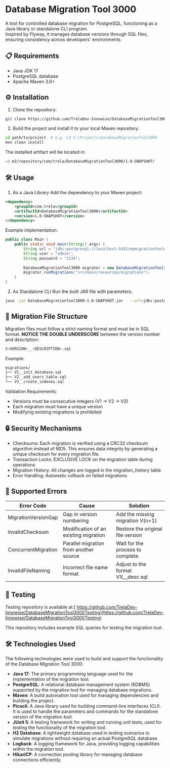 
# Database Migration Tool 3000

A tool for controlled database migration for PostgreSQL, functioning as a Java library or standalone CLI program.  
Inspired by Flyway, it manages database versions through SQL files, ensuring consistency across developers' environments.

## 📋 Requirements
- Java JDK 17
- PostgreSQL database 
- Apache Maven 3.6+

## ⚙️ Installation
1. Clone the repository:
```bash
git clone https://github.com/TrelaDev-Innowise/DatabaseMigrationTool3000.git
```

2. Build the project and install it to your local Maven repository:
```bash
cd path/to/project  # e.g. cd C:\Projects\DatabaseMigrationTool3000
mvn clean install
```

The installed artifact will be located in:
```bash
~/.m2/repository/com/trela/DatabaseMigrationTool3000/1.0-SNAPSHOT/
```

## 🛠️ Usage
1. As a Java Library
Add the dependency to your Maven project:

```xml
<dependency>
    <groupId>com.trela</groupId>
    <artifactId>DatabaseMigrationTool3000</artifactId>
    <version>1.0-SNAPSHOT</version>
</dependency>
```

Example implementation:

```java
public class Main {
    public static void main(String[] args) {
        String url = "jdbc:postgresql://localhost:5432/mymigrationtooldb";
        String user = "admin";
        String password = "1234";
        
        DatabaseMigrationTool3000 migrator = new DatabaseMigrationTool3000(url, user, password);
        migrator.runMigrations("src/main/resources/migrations");
    }
}
```

2. As Standalone CLI
Run the built JAR file with parameters:

```bash
java -jar DatabaseMigrationTool3000-1.0-SNAPSHOT.jar   --url=jdbc:postgresql://localhost:5432/mymigrationtooldb   --username=admin   --password=1234   --directory="src/main/resources/migrations"
```

## 📂 Migration File Structure
Migration files must follow a strict naming format and must be in SQL format. **NOTICE THE DOUBLE UNDERSCORE** between the version number and description:

```bash
V<VERSION>__<DESCRIPTION>.sql
```

Example:

```bash
migrations/
├── V1__init_database.sql
├── V2__add_users_table.sql
└── V3__create_indexes.sql
```

Validation Requirements:
- Versions must be consecutive integers (V1 → V2 → V3)
- Each migration must have a unique version
- Modifying existing migrations is prohibited

## 🔒 Security Mechanisms
- Checksums: Each migration is verified using a CRC32 checksum algorithm instead of MD5. This ensures data integrity by generating a unique checksum for every migration file.
- Transaction Locks: EXCLUSIVE LOCK on the migration table during operations
- Migration History: All changes are logged in the migration_history table
- Error Handling: Automatic rollback on failed migrations

## 🚨 Supported Errors
| Error Code        | Cause                         | Solution                                  |
|-------------------|-------------------------------|-------------------------------------------|
| MigrationVersionGap | Gap in version numbering      | Add the missing migration V(n+1)          |
| InvalidChecksum   | Modification of an existing migration | Restore the original file version       |
| ConcurrentMigration | Parallel migration from another source | Wait for the process to complete    |
| InvalidFileNaming | Incorrect file name format    | Adjust to the format VX__desc.sql         |

## 🧪 Testing
Testing repository is available at:[
https://github.com/TrelaDev-Innowise/DatabaseMigrationTool3000Testing](https://github.com/TrelaDev-Innowise/DatabaseMigrationTool3000Testing)

This repository includes example SQL queries for testing the migration tool.


## 🛠️ Technologies Used

The following technologies were used to build and support the functionality of the Database Migration Tool 3000:

- **Java 17**: The primary programming language used for the implementation of the migration tool.
- **PostgreSQL**: A relational database management system (RDBMS) supported by the migration tool for managing database migrations.
- **Maven**: A build automation tool used for managing dependencies and building the project.
- **Picocli**: A Java library used for building command-line interfaces (CLI). It is used to handle the parameters and commands for the standalone version of the migration tool.
- **JUnit 5**: A testing framework for writing and running unit tests, used for testing the functionality of the migration tool.
- **H2 Database**: A lightweight database used in testing scenarios to simulate migrations without requiring an actual PostgreSQL database.
- **Logback**: A logging framework for Java, providing logging capabilities within the migration tool.
- **HikariCP**: A connection pooling library for managing database connections efficiently.



